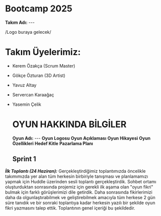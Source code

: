 # Bootcamp 2025

**Takım Adı:** ---

/Logo buraya gelecek/

# Takım Üyelerimiz:

- Kerem Özakça (Scrum Master)
- Gökçe Özturan (3D Artist)
- Yavuz Altay
- Servercan Karaağaç
- Yasemin Çelik

  # OYUN HAKKINDA BİLGİLER

  **Oyun Adı:** ---
  **Oyun Logosu**
  **Oyun Açıklaması**
  **Oyun Hikayesi**
  **Oyun Özellikleri**
  **Hedef Kitle**
  **Pazarlama Planı**

  ## Sprint 1

***İlk Toplantı (24 Haziran):*** Gerçekleştirdiğimiz toplantımızda öncelikle takımımızda yer alan tüm herkesin birbiriyle tanışması ve planlamamızı yapmak için Huddle üzerinden sesli toplantı gerçekleştirdik. Sohbet ortamı oluşturduktan sonrasında projemiz için gerekli ilk aşama olan "oyun fikri" bulmak için farklı görüşlerimizi dile getirdik. Daha sonrasında fikirlerimizi daha da olgunlaştırabilmek ve geliştirebilmek amacıyla tüm herkese 2 gün süre tanıdık ve bir sonraki toplantıya kadar herkesin yazılı bir şekilde oyun fikri yazmasını talep ettik. Toplantının genel içeriği bu şekildedir.



